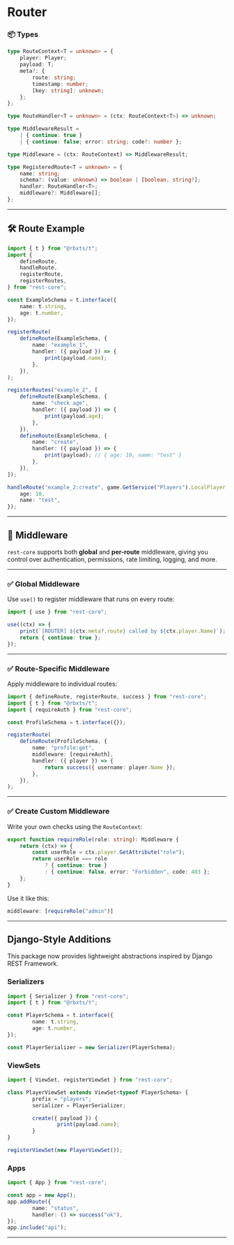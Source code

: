 # Router

### 📦 Types

```ts
type RouteContext<T = unknown> = {
	player: Player;
	payload: T;
	meta?: {
		route: string;
		timestamp: number;
		[key: string]: unknown;
	};
};

type RouteHandler<T = unknown> = (ctx: RouteContext<T>) => unknown;

type MiddlewareResult =
	| { continue: true }
	| { continue: false; error: string; code?: number };

type Middleware = (ctx: RouteContext) => MiddlewareResult;

type RegisteredRoute<T = unknown> = {
	name: string;
	schema?: (value: unknown) => boolean | [boolean, string?];
	handler: RouteHandler<T>;
	middleware?: Middleware[];
};
```

---

## 🛠 Route Example

```ts
import { t } from "@rbxts/t";
import {
	defineRoute,
	handleRoute,
	registerRoute,
	registerRoutes,
} from "rest-core";

const ExampleSchema = t.interface({
	name: t.string,
	age: t.number,
});

registerRoute(
	defineRoute(ExampleSchema, {
		name: "example_1",
		handler: ({ payload }) => {
			print(payload.name);
		},
	}),
);

registerRoutes("example_2", [
	defineRoute(ExampleSchema, {
		name: "check age",
		handler: ({ payload }) => {
			print(payload.age);
		},
	}),
	defineRoute(ExampleSchema, {
		name: "create",
		handler: ({ payload }) => {
			print(payload); // { age: 10, name: "test" }
		},
	}),
]);

handleRoute("example_2:create", game.GetService("Players").LocalPlayer, {
	age: 10,
	name: "test",
});
```

---

## 🧩 Middleware

`rest-core` supports both **global** and **per-route** middleware, giving you control over authentication, permissions, rate limiting, logging, and more.

---

### ✅ Global Middleware

Use `use()` to register middleware that runs on every route:

```ts
import { use } from "rest-core";

use((ctx) => {
	print(`[ROUTER] ${ctx.meta?.route} called by ${ctx.player.Name}`);
	return { continue: true };
});
```

---

### ✅ Route-Specific Middleware

Apply middleware to individual routes:

```ts
import { defineRoute, registerRoute, success } from "rest-core";
import { t } from "@rbxts/t";
import { requireAuth } from "rest-core";

const ProfileSchema = t.interface({});

registerRoute(
	defineRoute(ProfileSchema, {
		name: "profile:get",
		middleware: [requireAuth],
		handler: ({ player }) => {
			return success({ username: player.Name });
		},
	}),
);
```

---

### ✅ Create Custom Middleware

Write your own checks using the `RouteContext`:

```ts
export function requireRole(role: string): Middleware {
	return (ctx) => {
		const userRole = ctx.player.GetAttribute("role");
		return userRole === role
			? { continue: true }
			: { continue: false, error: "Forbidden", code: 403 };
	};
}
```

Use it like this:

```ts
middleware: [requireRole("admin")]
```

---

## Django-Style Additions

This package now provides lightweight abstractions inspired by Django REST Framework.

### Serializers

```ts
import { Serializer } from "rest-core";
import { t } from "@rbxts/t";

const PlayerSchema = t.interface({
        name: t.string,
        age: t.number,
});

const PlayerSerializer = new Serializer(PlayerSchema);
```

### ViewSets

```ts
import { ViewSet, registerViewSet } from "rest-core";

class PlayerViewSet extends ViewSet<typeof PlayerSchema> {
        prefix = "players";
        serializer = PlayerSerializer;

        create({ payload }) {
                print(payload.name);
        }
}

registerViewSet(new PlayerViewSet());
```

### Apps

```ts
import { App } from "rest-core";

const app = new App();
app.addRoute({
        name: "status",
        handler: () => success("ok"),
});
app.include("api");
```

---

